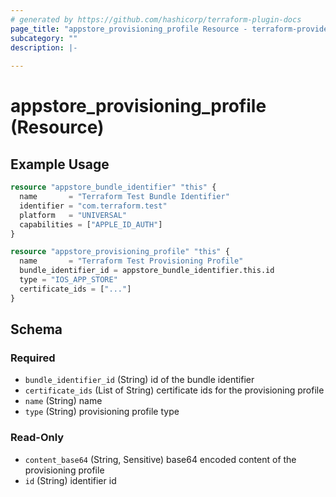 ```yaml
---
# generated by https://github.com/hashicorp/terraform-plugin-docs
page_title: "appstore_provisioning_profile Resource - terraform-provider-appstore"
subcategory: ""
description: |-
  
---
```


# appstore_provisioning_profile (Resource)



## Example Usage

```terraform
resource "appstore_bundle_identifier" "this" {
  name       = "Terraform Test Bundle Identifier"
  identifier = "com.terraform.test"
  platform   = "UNIVERSAL"
  capabilities = ["APPLE_ID_AUTH"]
}

resource "appstore_provisioning_profile" "this" {
  name       = "Terraform Test Provisioning Profile"
  bundle_identifier_id = appstore_bundle_identifier.this.id
  type = "IOS_APP_STORE"
  certificate_ids = ["..."]
}
```

<!-- schema generated by tfplugindocs -->
## Schema

### Required

- `bundle_identifier_id` (String) id of the bundle identifier
- `certificate_ids` (List of String) certificate ids for the provisioning profile
- `name` (String) name
- `type` (String) provisioning profile type

### Read-Only

- `content_base64` (String, Sensitive) base64 encoded content of the provisioning profile
- `id` (String) identifier id
